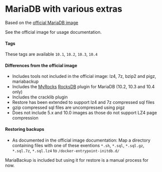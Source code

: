 MariaDB with various extras
==================

Based on the [official MariaDB image](https://registry.hub.docker.com/_/mariadb/)

See the official image for usage documentation.

#### Tags

These tags are available `10.1`, `10.2`, `10.3`, `10.4`

#### Differences from the official image

- Includes tools not included in the official image: lz4, 7z, bzip2 and pigz, mariabackup
- Includes the [MyRocks](http://myrocks.io/) [RocksDB](https://en.wikipedia.org/wiki/RocksDB) plugin for MariaDB (10.2, 10.3 and 10.4 only)
- Includes the cracklib plugin
- Restore has been extended to support lz4 and 7z compressed sql files
- gzip compressed sql files are uncompressed using pigz
- Does not include 5.x and 10.0 images as those do not support LZ4 page compression

#### Restoring backups

- As documented in the official image documentation: Map a directory containing files with one of these exentions `*.sh`, `*.sql`, `*.sql.gz`, `*.sql.7z`, `*.sql.lz4` to `/docker-entrypoint-initdb.d/`

MariaBackup is included but using it for restore is a manual process for now.

